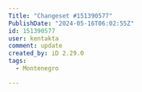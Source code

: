 ```yaml
---
Title: "Changeset #151390577"
PublishDate: "2024-05-16T06:02:55Z"
id: 151390577
user: kentakta
comment: update
created_by: iD 2.29.0
tags:
  - Montenegro

---
```

